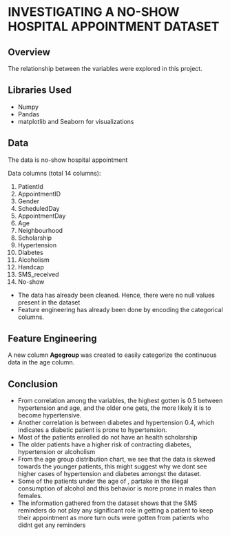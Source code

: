 # INVESTIGATING A NO-SHOW HOSPITAL APPOINTMENT DATASET
## Overview
The relationship between the variables were explored in this project.

## Libraries Used
<ul>
  <li> Numpy </li>
  <li> Pandas </li>
  <li> matplotlib and Seaborn for visualizations </li> </ul>
  
## Data
The data is no-show hospital appointment

Data columns (total 14 columns):

1. PatientId
2. AppointmentID
3. Gender
4. ScheduledDay
5. AppointmentDay 
6. Age 
7. Neighbourhood 
8. Scholarship 
9. Hypertension
10. Diabetes 
11. Alcoholism 
12. Handcap
13. SMS_received 
14. No-show

<ul> 
  <li> The data has already been cleaned. Hence, there were no null values present in the dataset </li>
  <li> Feature engineering has already been done by encoding the categorical columns. </li> </ul>

## Feature Engineering
A new column <b> Agegroup </b> was created to easily categorize the continuous data in the age column.

## Conclusion
<ul>
  <li> From correlation among the variables, the highest gotten is 0.5 between hypertension and age, and the older one gets, the more likely it is to become hypertensive. </li>
  <li> Another correlation is between diabetes and hypertension 0.4, which indicates a diabetic patient is prone to hypertension. </li>
  <li> Most of the patients enrolled do not have an health scholarship </li>
  <li> The older patients have a higher risk of contracting diabetes, hypertension or alcoholism </li>
  <li> From the age group distribution chart, we see that the data is skewed towards the younger patients, this might suggest why we dont see higher cases of hypertension and diabetes amongst the dataset. </li>
  <li> Some of the patients under the age of , partake in the illegal consumption of alcohol and this behavior is more prone in males than females. </li>
  <li> The information gathered from the dataset shows that the SMS reminders do not play any significant role in getting a patient to keep their appointment as more turn outs were gotten from patients who didnt get any reminders </li>
    </ul>
